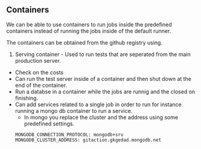 ## Containers
We can be able to use containers to run jobs inside the predefined containers instead of running the jobs inside of the default runner.

The containers can be obtained from the github registry using.

1. Serving container - Used to run tests that are seperated from the main production server.
- Check on the costs
- Can run the test server inside of a container and then shut down at the end of the container.
- Run a databse in a container while the jobs are runnig and the closed on finishing.
- Can add services related to a single job in order to run for instance running a mongo db container to run a service.
    - In mongo you replace the cluster and the address using some predefined settings.
    ```
    MONGODB_CONNECTION_PROTOCOL: mongodb+srv
    MONGODB_CLUSTER_ADDRESS: gitaction.gkgedad.mongodb.net
    ```